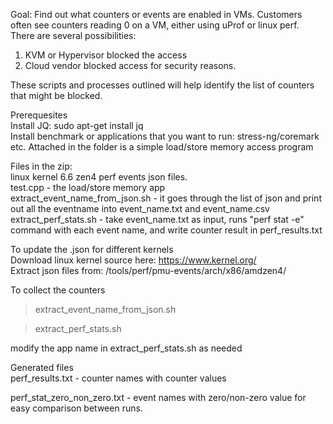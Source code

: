 Goal:
Find out what counters or events are enabled in VMs. Customers often see counters reading 0 on a VM, either using uProf or linux perf. There are several possibilities:

1. KVM or Hypervisor blocked the access
2. Cloud vendor blocked access for security reasons.


These scripts and processes outlined will help identify the list of counters that might be blocked.

Prerequesites  
Install JQ: sudo apt-get install jq  
Install benchmark or applications that you want to run: stress-ng/coremark etc. Attached in the folder is a simple load/store memory access program  


Files in the zip:  
linux kernel 6.6 zen4 perf events json files.  
test.cpp - the load/store memory app  
extract_event_name_from_json.sh - it goes through the list of json and print out all the eventname into event_name.txt and event_name.csv  
extract_perf_stats.sh - take event_name.txt as input, runs "perf stat -e" command with each event name, and write counter result in perf_results.txt  


To update the .json for different kernels    
Download linux kernel source here: https://www.kernel.org/  
Extract json files from: /tools/perf/pmu-events/arch/x86/amdzen4/  


To collect the counters  
> extract_event_name_from_json.sh  

> extract_perf_stats.sh  

modify the app name in extract_perf_stats.sh as needed  

Generated files  
perf_results.txt - counter names with counter values  

perf_stat_zero_non_zero.txt - event names with zero/non-zero value for easy comparison between runs.  

